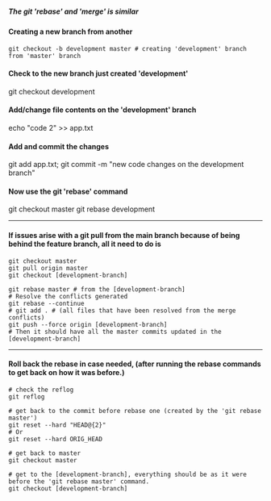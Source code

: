 ##### The git 'rebase' and 'merge' is similar

#### Creating a new branch from another
`git checkout -b development master # creating 'development' branch from 'master' branch`

#### Check to the new branch just created 'development'
git checkout development

#### Add/change file contents on the 'development' branch 
echo "code 2" >> app.txt

#### Add and commit the changes
git add app.txt; git commit -m "new code changes on the development branch"

#### Now use the git 'rebase' command
git checkout master
git rebase development

------------------------------------------

#### If issues arise with a git pull from the main branch because of being behind the feature branch, all it need to do is 
```
git checkout master
git pull origin master
git checkout [development-branch]

git rebase master # from the [development-branch]
# Resolve the conflicts generated
git rebase --continue
# git add . # (all files that have been resolved from the merge conflicts)
git push --force origin [development-branch]
# Then it should have all the master commits updated in the [development-branch]
```
------------------------------------------

#### Roll back the rebase in case needed, (after running the rebase commands to get back on how it was before.)
```
# check the reflog
git reflog

# get back to the commit before rebase one (created by the 'git rebase master')
git reset --hard "HEAD@{2}" 
# Or
git reset --hard ORIG_HEAD

# get back to master
git checkout master

# get to the [development-branch], everything should be as it were before the 'git rebase master' command.
git checkout [development-branch]
```





